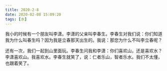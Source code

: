 ```yaml
---
title: 2020-2-8
date: 2020-02-08 15:09:20
tags: [水]
---
```


我小的时候有一个朋友叫李潇。李潇的父亲叫李春生。李春生对我们说：你们知道我为什么叫春生吗？因为我是立春那天出生的。我说：那您为什么不叫李立春呢？

还有一次，我们一起到山里面玩。李春生问我和李潇：你们喜欢山，还是喜欢水？李潇喜欢山。我喜欢水。李春生就笑了，说：仁者乐山，智者乐水。我们不太懂，也跟着笑了。



